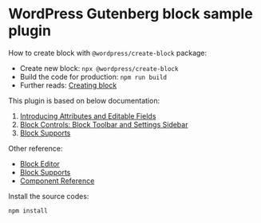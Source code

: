 # WordPress Gutenberg block sample plugin

How to create block with `@wordpress/create-block` package:

* Create new block: `npx @wordpress/create-block`
* Build the code for production: `npm run build`
* Further reads: [Creating block](https://developer.wordpress.org/block-editor/reference-guides/packages/packages-create-block/)


This plugin is based on below documentation:

1. [Introducing Attributes and Editable Fields](https://developer.wordpress.org/block-editor/how-to-guides/block-tutorial/introducing-attributes-and-editable-fields/)
2. [Block Controls: Block Toolbar and Settings Sidebar](https://developer.wordpress.org/block-editor/how-to-guides/block-tutorial/block-controls-toolbar-and-sidebar/)
3. [Block Supports](https://developer.wordpress.org/block-editor/how-to-guides/block-tutorial/block-supports-in-static-blocks/)


Other reference:

* [Block Editor](https://developer.wordpress.org/block-editor/reference-guides/packages/packages-block-editor/)
* [Block Supports](https://developer.wordpress.org/block-editor/reference-guides/block-api/block-supports/)
* [Component Reference](https://developer.wordpress.org/block-editor/reference-guides/components/)


Install the source codes:

`npm install`
